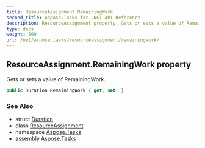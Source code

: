 ```yaml
---
title: ResourceAssignment.RemainingWork
second_title: Aspose.Tasks for .NET API Reference
description: ResourceAssignment property. Gets or sets a value of RemainingWork
type: docs
weight: 500
url: /net/aspose.tasks/resourceassignment/remainingwork/
---
```

## ResourceAssignment.RemainingWork property

Gets or sets a value of RemainingWork.

```csharp
public Duration RemainingWork { get; set; }
```

### See Also

* struct [Duration](../../duration/)
* class [ResourceAssignment](../)
* namespace [Aspose.Tasks](../../resourceassignment/)
* assembly [Aspose.Tasks](../../../)


